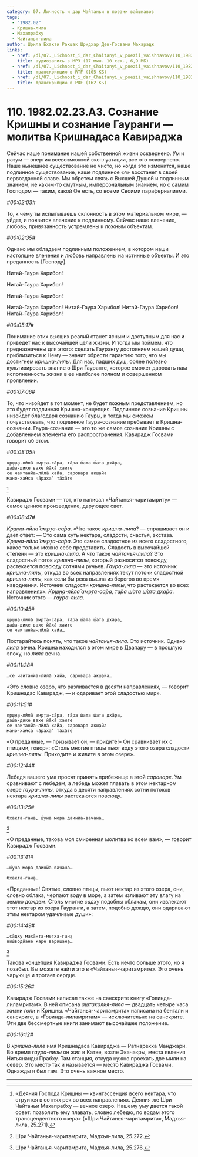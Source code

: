 ```yaml
---
category: 07. Личность и дар Чайтаньи в поэзии вайшнавов
tags:
  - "1982.02"
  - Кришна-лила
  - Махапрабху
  - Чайтанья-лила
author: Шрила Бхакти Ракшак Шридхар Дев-Госвами Махарадж
links:
  - href: /dl/07._Lichnost_i_dar_Chaitanyi_v_poezii_vaishnavov/110_1982.02.23.A3_SridharMj_Soznanie_Krishny_i_Soznanie_Gaurangi___Molitva_Krishnadasa_Kaviradzha.mp3
    title: аудиозапись в MP3 (17 мин. 10 сек., 6,9 МБ)
  - href: /dl/07._Lichnost_i_dar_Chaitanyi_v_poezii_vaishnavov/110_1982.02.23.A3_SridharMj_Soznanie_Krishny_i_Soznanie_Gaurangi___Molitva_Krishnadasa_Kaviradzha.rtf
    title: транскрипцию в RTF (105 КБ)
  - href: /dl/07._Lichnost_i_dar_Chaitanyi_v_poezii_vaishnavov/110_1982.02.23.A3_SridharMj_Soznanie_Krishny_i_Soznanie_Gaurangi___Molitva_Krishnadasa_Kaviradzha.pdf
    title: транскрипцию в PDF (162 КБ)
---
```


# 110. 1982.02.23.A3. Сознание Кришны и сознание Гауранги — молитва Кришнадаса Кавираджа

Сейчас наше понимание нашей собственной жизни осквернено. Ум и разум — энергия всевозможной эксплуатации, все это осквернено. Наше нынешнее существование не чисто, но когда это изменится, наше подлинное существование, наше подлинное «я» восстанет в своей первозданной славе. Мы обретем связь с Высшей Душой и подлинным знанием, не каким-то смутным, имперсональным знанием, но с самим Господом — таким, какой Он есть, со всеми Своими параферналиями.

*#00:02:03#*

То, к чему ты испытываешь склонность в этом материальном мире, — уйдет, и появится влечение к подлинному. Сейчас наше влечение, любовь, привязанность устремлены к ложным объектам.

*#00:02:35#*

Однако мы обладаем подлинным положением, в котором наши настоящие влечения и любовь направлены на истинные объекты. И это преданность [Господу].

Нитай-Гаура Харибол!

Нитай-Гаура Харибол!

Нитай-Гаура Харибол!

Нитай-Гаура Харибол! Нитай-Гаура Харибол! Нитай-Гаура Харибол! Нитай-Гаура Харибол!

*#00:05:17#*

Понимание этих высших реалий станет ясным и доступным для нас и приведет нас к высочайшей цели жизни. И тогда мы поймем, что предназначены для этого: сделать Гаурангу достоянием нашей души, приблизиться к Нему — значит обрести гарантию того, что мы достигнем *кришна-лилы*. Для нас, падших душ, более полезно культивировать знание о Шри Гауранге, которое сможет даровать нам исполненность жизни в ее наиболее полном и совершенном проявлении.

*#00:07:06#*

То, что низойдет в тот момент, не будет ложным представлением, но это будет подлинная Кришна-концепция. Подлинное сознание Кришны низойдет благодаря сознанию Гауры, и тогда мы сможем почувствовать, что подлинное Гаура-сознание пребывает в Кришна-сознании. Гаура-сознание — это то же самое сознание Кришны с добавлением элемента его распространения. Кавирадж Госвами говорит об этом.

*#00:08:05#*

    кр̣ш̣н̣а-лӣла̄ амр̣та-са̄ра, та̄ра ш́ата ш́ата дха̄ра,
    даш́а-дике вахе йа̄ха̄ хаите
    се чаитанйа-лӣла̄ хайа, саровара акш̣айа
    мано-хам̇са ча̄раха’ та̄ха̄те
[^_ftn1]

Кавирадж Госвами — тот, кто написал «Чайтанья-чаритамриту» — самое ценное произведение, дарующее свет.

*#00:08:47#*

*Кр̣ш̣н̣а-лӣла̄ амр̣та-са̄ра*. «Что такое *кришна-лила*? — спрашивает он и дает ответ: — Это сама суть нектара, сладости, счастья, экстаза. *Кр̣ш̣н̣а-лӣла̄ амр̣та-са̄ра*. Это самое сладостное из всего сладостного, какое только можно себе представить. Сладость в высочайшей степени — это *кришна-лила*. А что такое *чайтанья-лила*? Это сладостный поток *кришна-лилы*, который разносится повсюду, растекается повсюду сотнями ручьев. *Гаура-лила* — это источник *кришна-лилы*, откуда во всех направлениях текут потоки сладостной *кришна-лилы*, как если бы река вышла из берегов во время наводнения. Источник сладости *кришна-лилы*, что растекается во всех направлениях». *Кр̣ш̣н̣а-лӣла̄ амр̣та-са̄ра, та̄ра ш́ата ш́ата дха̄ра*. Источник этого — *гаура-лила*.

*#00:10:45#*

    кр̣ш̣н̣а-лӣла̄ амр̣та-са̄ра, та̄ра ш́ата ш́ата дха̄ра,
    даш́а-дике вахе йа̄ха̄ хаите
    се чаитанйа-лӣла̄ хайа…

Постарайтесь понять, что такое *чайтанья-лила*. Это источник. Однако *лила* вечна. Кришна находился в этом мире в Двапару — в прошлую эпоху, но *лила* вечна.

*#00:11:28#*

    …се чаитанйа-лӣла̄ хайа, саровара акш̣айа…

«Это словно озеро, что разливается в десяти направлениях, — говорит Кришнадас Кавирадж, — и одаривает этой сладостью мир».

*#00:11:51#*

    кр̣ш̣н̣а-лӣла̄ амр̣та-са̄ра, та̄ра ш́ата ш́ата дха̄ра,
    даш́а-дике вахе йа̄ха̄ хаите
    се чаитанйа-лӣла̄ хайа, саровара акш̣айа
    мано-хам̇са ча̄раха’ та̄ха̄те

«О преданные, — призывает он, — придите!» Он сравнивает их с птицами, говоря: «Столь многие птицы пьют воду этого озера сладости *кришна-лилы*. Приходите и живите в этом озере».

*#00:12:44#*

Лебедя вашего ума просят принять прибежище в этой *сароваре*. Ум сравнивают с лебедем, а лебедь может плавать в этом нектарном озере *гаура-лилы*, откуда в десяти направлениях сотни потоков нектара *кришна-лилы* растекаются повсюду.

*#00:13:25#*

    бхакта-ган̣а, ш́уна мора даинйа-вачана…
[^_ftn2]

«О преданные, такова моя смиренная молитва ко всем вам», — говорит Кавирадж Госвами.

*#00:13:41#*

    …ш́уна мора даинйа-вачана…

    бхакта-ган̣а…

«Преданные! Святые, словно птицы, пьют нектар из этого озера, они, словно облака, черпают воду в море, а затем изливают эту влагу на землю дождем. Столь многие *садху* подобны облакам, они извлекают этот нектар из озера Гауранги, а затем, подобно дождю, они одаривают этим нектаром удачливые души»:

*#00:14:49#*

    …са̄дху маха̄нта-мегха-ган̣а
    виш́водйа̄не каре вариш̣ан̣а…
[^_ftn3]

Такова концепция Кавираджа Госвами. Есть нечто больше этого, но я позабыл. Вы можете найти это в «Чайтанья-чаритамрите». Это очень чарующе и трогает сердце.

*#00:15:26#*

Кавирадж Госвами написал также на санскрите книгу «Говинда-лиламритам». В ней описана *аштакалия-лила* — двадцать четыре часа жизни *гопи* и Кришны. «Чайтанья-чаритамрита» написана на бенгали и санскрите, а «Говинда-лиламритам» — исключительно на санскрите. Эти две бессмертные книги занимают высочайшее положение.

*#00:16:12#*

В *кришна-лиле* имя Кришнадаса Кавираджа — Ратнарехха Манджари. Во время *гаура-лилы* он жил в Катве, возле Экачакры, места явления Нитьянанды Прабху. Там станция, откуда нужно проехать две мили на север. Это место так и называется — место Кавираджа Госвами. Однажды я был там. Это очень важное место.

---

[^_ftn1]: «Деяния Господа Кришны — квинтэссенция всего нектара, что струится в сотнях рек во всех направлениях. Деяния же Шри Чайтаньи Махапрабху — вечное озеро. Нашему уму дается такой совет: позволить ему плавать, словно лебедю, по водам этого трансцендентного озера» («Шри Чайтанья-чаритамрита», Мадхья-лила, 25.271).

[^_ftn2]: Шри Чайтанья-чаритамрита, Мадхья-лила, 25.272.

[^_ftn3]: Шри Чайтанья-чаритамрита, Мадхья-лила, 25.276.

